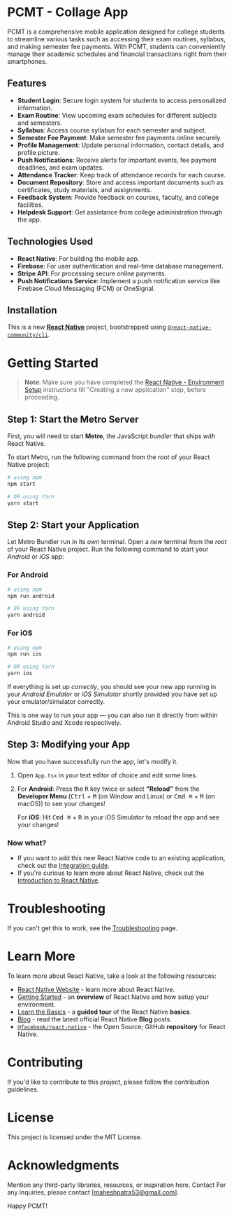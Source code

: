 # PCMT - Collage App

PCMT is a comprehensive mobile application designed for college students to streamline various tasks such as accessing their exam routines, syllabus, and making semester fee payments. With PCMT, students can conveniently manage their academic schedules and financial transactions right from their smartphones.

## Features

- **Student Login**: Secure login system for students to access personalized information.
- **Exam Routine**: View upcoming exam schedules for different subjects and semesters.
- **Syllabus**: Access course syllabus for each semester and subject.
- **Semester Fee Payment**: Make semester fee payments online securely.
- **Profile Management**: Update personal information, contact details, and profile picture.
- **Push Notifications**: Receive alerts for important events, fee payment deadlines, and exam updates.
- **Attendance Tracker**: Keep track of attendance records for each course.
- **Document Repository**: Store and access important documents such as certificates, study materials, and assignments.
- **Feedback System**: Provide feedback on courses, faculty, and college facilities.
- **Helpdesk Support**: Get assistance from college administration through the app.

## Technologies Used

- **React Native**: For building the mobile app.
- **Firebase**: For user authentication and real-time database management.
- **Stripe API**: For processing secure online payments.
- **Push Notifications Service**: Implement a push notification service like Firebase Cloud Messaging (FCM) or OneSignal.

## Installation


This is a new [**React Native**](https://reactnative.dev) project, bootstrapped using [`@react-native-community/cli`](https://github.com/react-native-community/cli).

# Getting Started

>**Note**: Make sure you have completed the [React Native - Environment Setup](https://reactnative.dev/docs/environment-setup) instructions till "Creating a new application" step, before proceeding.

## Step 1: Start the Metro Server

First, you will need to start **Metro**, the JavaScript _bundler_ that ships _with_ React Native.

To start Metro, run the following command from the _root_ of your React Native project:

```bash
# using npm
npm start

# OR using Yarn
yarn start
```

## Step 2: Start your Application

Let Metro Bundler run in its _own_ terminal. Open a _new_ terminal from the _root_ of your React Native project. Run the following command to start your _Android_ or _iOS_ app:

### For Android

```bash
# using npm
npm run android

# OR using Yarn
yarn android
```

### For iOS

```bash
# using npm
npm run ios

# OR using Yarn
yarn ios
```

If everything is set up _correctly_, you should see your new app running in your _Android Emulator_ or _iOS Simulator_ shortly provided you have set up your emulator/simulator correctly.

This is one way to run your app — you can also run it directly from within Android Studio and Xcode respectively.

## Step 3: Modifying your App

Now that you have successfully run the app, let's modify it.

1. Open `App.tsx` in your text editor of choice and edit some lines.
2. For **Android**: Press the <kbd>R</kbd> key twice or select **"Reload"** from the **Developer Menu** (<kbd>Ctrl</kbd> + <kbd>M</kbd> (on Window and Linux) or <kbd>Cmd ⌘</kbd> + <kbd>M</kbd> (on macOS)) to see your changes!

   For **iOS**: Hit <kbd>Cmd ⌘</kbd> + <kbd>R</kbd> in your iOS Simulator to reload the app and see your changes!


### Now what?

- If you want to add this new React Native code to an existing application, check out the [Integration guide](https://reactnative.dev/docs/integration-with-existing-apps).
- If you're curious to learn more about React Native, check out the [Introduction to React Native](https://reactnative.dev/docs/getting-started).

# Troubleshooting

If you can't get this to work, see the [Troubleshooting](https://reactnative.dev/docs/troubleshooting) page.

# Learn More

To learn more about React Native, take a look at the following resources:

- [React Native Website](https://reactnative.dev) - learn more about React Native.
- [Getting Started](https://reactnative.dev/docs/environment-setup) - an **overview** of React Native and how setup your environment.
- [Learn the Basics](https://reactnative.dev/docs/getting-started) - a **guided tour** of the React Native **basics**.
- [Blog](https://reactnative.dev/blog) - read the latest official React Native **Blog** posts.
- [`@facebook/react-native`](https://github.com/facebook/react-native) - the Open Source; GitHub **repository** for React Native.

# Contributing 
 If you'd like to contribute to this project, please follow the contribution guidelines. 
  
 # License 
 This project is licensed under the MIT License. 
  
 # Acknowledgments 
 Mention any third-party libraries, resources, or inspiration here. 
 Contact 
 For any inquiries, please contact [maheshpatra53@gmail.com]. 
  
 Happy PCMT!

